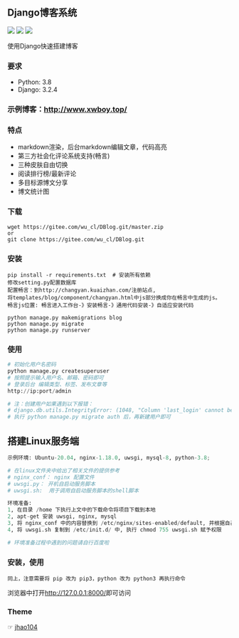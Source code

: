 ## Django博客系统
![](https://img.shields.io/badge/Python-3.8-red.svg) 
![](https://img.shields.io/badge/Django-3.2.4-green.svg)
![](https://img.shields.io/badge/Powered%20by-2186656812@qq.com-blue.svg)

使用Django快速搭建博客

### 要求
* Python: 3.8
* Django: 3.2.4

### 示例博客：http://www.xwboy.top/

### 特点

* markdown渲染，后台markdown编辑文章，代码高亮
* 第三方社会化评论系统支持(畅言)
* 三种皮肤自由切换
* 阅读排行榜/最新评论
* 多目标源博文分享
* 博文统计图

### 下载
```
wget https://gitee.com/wu_cl/DBlog.git/master.zip
or
git clone https://gitee.com/wu_cl/DBlog.git
```

### 安装
```
pip install -r requirements.txt  # 安装所有依赖
修改setting.py配置数据库
配置畅言：到http://changyan.kuaizhan.com/注册站点,
将templates/blog/component/changyan.html中js部分换成你在畅言中生成的js。
畅言js位置: 畅言进入工作台-》安装畅言-》通用代码安装-》自适应安装代码

python manage.py makemigrations blog
python manage.py migrate
python manage.py runserver
```

### 使用

```python
# 初始化用户名密码
python manage.py createsuperuser
# 按照提示输入用户名、邮箱、密码即可
# 登录后台 编辑类型、标签、发布文章等
http://ip:port/admin

# 注：创建用户如果遇到以下报错：
# django.db.utils.IntegrityError: (1048, "Column 'last_login' cannot be null")
# 执行 python manage.py migrate auth 后，再新建用户即可
```

## 搭建Linux服务端
```python
示例环境: Ubuntu-20.04, nginx-1.18.0, uwsgi, mysql-8, python-3.8;

# 在linux文件夹中给出了相关文件的提供参考
# nginx_conf： nginx 配置文件
# uwsgi.py： 开机自启动服务脚本
# uwsgi.sh:  用于调用自启动服务脚本的shell脚本

环境准备:
1, 在目录 /home 下执行上文中的下载命令将项目下载到本地
2, apt-get 安装 uwsgi, nginx, mysql
3, 将 nginx_conf 中的内容替换到 /etc/nginx/sites-enabled/default, 并根据自己的网站设置进行修改
4, 将 uwsgi.sh 复制到 /etc/init.d/ 中, 执行 chmod 755 uwsgi.sh 赋予权限

# 环境准备过程中遇到的问题请自行百度啦
```

### 安装，使用
```
同上，注意需要将 pip 改为 pip3，python 改为 python3 再执行命令
```

浏览器中打开<http://127.0.0.1:8000/>即可访问

### Theme
☞ [jhao104](https://github.com/jhao104/django-blog)
